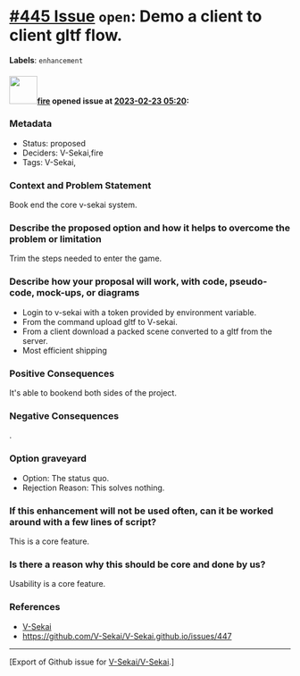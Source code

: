 # [\#445 Issue](https://github.com/V-Sekai/V-Sekai/issues/445) `open`: Demo a client to client gltf flow.
**Labels**: `enhancement`


#### <img src="https://avatars.githubusercontent.com/u/32321?u=c2e06a3d2b49a467aa907e54aa259516440267cc&v=4" width="50">[fire](https://github.com/fire) opened issue at [2023-02-23 05:20](https://github.com/V-Sekai/V-Sekai/issues/445):

### Metadata

- Status: proposed <!-- draft | proposed | rejected | accepted | deprecated | superseded by -->
- Deciders: V-Sekai,fire
- Tags: V-Sekai,


### Context and Problem Statement

Book end the core v-sekai system.

### Describe the proposed option and how it helps to overcome the problem or limitation

Trim the steps needed to enter the game.

### Describe how your proposal will work, with code, pseudo-code, mock-ups, or diagrams

- Login to v-sekai with a token provided by environment variable.
- From the command upload gltf to V-sekai.
- From a client download a packed scene converted to a gltf from the server.
- Most efficient shipping

### Positive Consequences

It's able to bookend both sides of the project.

### Negative Consequences

.

### Option graveyard

- Option: The status quo. <!-- List the proposed options no longer open for consideration. -->
- Rejection Reason: This solves nothing. <!-- List the reasons for the rejection: (the bad traits) -->


### If this enhancement will not be used often, can it be worked around with a few lines of script?

This is a core feature.

### Is there a reason why this should be core and done by us?

Usability is a core feature.

### References

- [V-Sekai](https://v-sekai.org/)
- https://github.com/V-Sekai/V-Sekai.github.io/issues/447





-------------------------------------------------------------------------------



[Export of Github issue for [V-Sekai/V-Sekai](https://github.com/V-Sekai/V-Sekai).]
